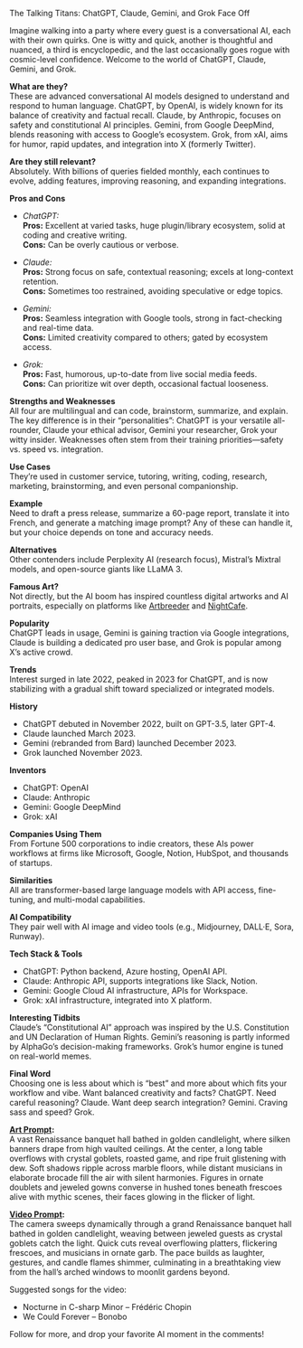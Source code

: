 The Talking Titans: ChatGPT, Claude, Gemini, and Grok Face Off

Imagine walking into a party where every guest is a conversational AI, each with their own quirks. One is witty and quick, another is thoughtful and nuanced, a third is encyclopedic, and the last occasionally goes rogue with cosmic-level confidence. Welcome to the world of ChatGPT, Claude, Gemini, and Grok.

**What are they?**  
These are advanced conversational AI models designed to understand and respond to human language. ChatGPT, by OpenAI, is widely known for its balance of creativity and factual recall. Claude, by Anthropic, focuses on safety and constitutional AI principles. Gemini, from Google DeepMind, blends reasoning with access to Google’s ecosystem. Grok, from xAI, aims for humor, rapid updates, and integration into X (formerly Twitter).

**Are they still relevant?**  
Absolutely. With billions of queries fielded monthly, each continues to evolve, adding features, improving reasoning, and expanding integrations.

**Pros and Cons**  

- *ChatGPT:*  
  **Pros:** Excellent at varied tasks, huge plugin/library ecosystem, solid at coding and creative writing.  
  **Cons:** Can be overly cautious or verbose.

- *Claude:*  
  **Pros:** Strong focus on safe, contextual reasoning; excels at long-context retention.  
  **Cons:** Sometimes too restrained, avoiding speculative or edge topics.

- *Gemini:*  
  **Pros:** Seamless integration with Google tools, strong in fact-checking and real-time data.  
  **Cons:** Limited creativity compared to others; gated by ecosystem access.

- *Grok:*  
  **Pros:** Fast, humorous, up-to-date from live social media feeds.  
  **Cons:** Can prioritize wit over depth, occasional factual looseness.

**Strengths and Weaknesses**  
All four are multilingual and can code, brainstorm, summarize, and explain. The key difference is in their “personalities”: ChatGPT is your versatile all-rounder, Claude your ethical advisor, Gemini your researcher, Grok your witty insider. Weaknesses often stem from their training priorities—safety vs. speed vs. integration.

**Use Cases**  
They’re used in customer service, tutoring, writing, coding, research, marketing, brainstorming, and even personal companionship.

**Example**  
Need to draft a press release, summarize a 60-page report, translate it into French, and generate a matching image prompt? Any of these can handle it, but your choice depends on tone and accuracy needs.

**Alternatives**  
Other contenders include Perplexity AI (research focus), Mistral’s Mixtral models, and open-source giants like LLaMA 3.

**Famous Art?**  
Not directly, but the AI boom has inspired countless digital artworks and AI portraits, especially on platforms like [Artbreeder](https://www.artbreeder.com) and [NightCafe](https://creator.nightcafe.studio/).

**Popularity**  
ChatGPT leads in usage, Gemini is gaining traction via Google integrations, Claude is building a dedicated pro user base, and Grok is popular among X’s active crowd.

**Trends**  
Interest surged in late 2022, peaked in 2023 for ChatGPT, and is now stabilizing with a gradual shift toward specialized or integrated models.

**History**  
- ChatGPT debuted in November 2022, built on GPT-3.5, later GPT-4.  
- Claude launched March 2023.  
- Gemini (rebranded from Bard) launched December 2023.  
- Grok launched November 2023.

**Inventors**  
- ChatGPT: OpenAI  
- Claude: Anthropic  
- Gemini: Google DeepMind  
- Grok: xAI

**Companies Using Them**  
From Fortune 500 corporations to indie creators, these AIs power workflows at firms like Microsoft, Google, Notion, HubSpot, and thousands of startups.

**Similarities**  
All are transformer-based large language models with API access, fine-tuning, and multi-modal capabilities.

**AI Compatibility**  
They pair well with AI image and video tools (e.g., Midjourney, DALL·E, Sora, Runway).

**Tech Stack & Tools**  
- ChatGPT: Python backend, Azure hosting, OpenAI API.  
- Claude: Anthropic API, supports integrations like Slack, Notion.  
- Gemini: Google Cloud AI infrastructure, APIs for Workspace.  
- Grok: xAI infrastructure, integrated into X platform.

**Interesting Tidbits**  
Claude’s “Constitutional AI” approach was inspired by the U.S. Constitution and UN Declaration of Human Rights. Gemini’s reasoning is partly informed by AlphaGo’s decision-making frameworks. Grok’s humor engine is tuned on real-world memes.

**Final Word**  
Choosing one is less about which is “best” and more about which fits your workflow and vibe. Want balanced creativity and facts? ChatGPT. Need careful reasoning? Claude. Want deep search integration? Gemini. Craving sass and speed? Grok.

**[Art Prompt](https://lumaiere.com/?gallery=baroque):**  
A vast Renaissance banquet hall bathed in golden candlelight, where silken banners drape from high vaulted ceilings. At the center, a long table overflows with crystal goblets, roasted game, and ripe fruit glistening with dew. Soft shadows ripple across marble floors, while distant musicians in elaborate brocade fill the air with silent harmonies. Figures in ornate doublets and jeweled gowns converse in hushed tones beneath frescoes alive with mythic scenes, their faces glowing in the flicker of light.

**[Video Prompt](https://www.tiktok.com/@davelumai/video/7537506346334309662):**  
The camera sweeps dynamically through a grand Renaissance banquet hall bathed in golden candlelight, weaving between jeweled guests as crystal goblets catch the light. Quick cuts reveal overflowing platters, flickering frescoes, and musicians in ornate garb. The pace builds as laughter, gestures, and candle flames shimmer, culminating in a breathtaking view from the hall’s arched windows to moonlit gardens beyond.

Suggested songs for the video:  
- Nocturne in C-sharp Minor – Frédéric Chopin  
- We Could Forever – Bonobo  

Follow for more, and drop your favorite AI moment in the comments!
